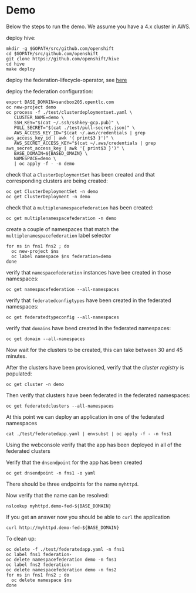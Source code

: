# Demo

Below the steps to run the demo.
We assume you have a 4.x cluster in AWS.

deploy hive:

```shell
mkdir -g $GOPATH/src/github.com/openshift
cd $GOPATH/src/github.com/openshift
git clone https://github.com/openshift/hive
cd hive
make deploy
```

deploy the federation-lifecycle-operator, see [here](./README.md#Installetion)

deploy the federation configuration:

```shell
export BASE_DOMAIN=sandbox205.opentlc.com
oc new-project demo
oc process -f ./test/clusterdeploymentset.yaml \
   CLUSTER_NAME=demo \
   SSH_KEY="$(cat ~/.ssh/sshkey-gcp.pub)" \
   PULL_SECRET="$(cat ./test/pull-secret.json)" \
   AWS_ACCESS_KEY_ID="$(cat ~/.aws/credentials | grep aws_access_key_id | awk '{ print$3 }')" \
   AWS_SECRET_ACCESS_KEY="$(cat ~/.aws/credentials | grep aws_secret_access_key | awk '{ print$3 }')" \
   BASE_DOMAIN=${BASED_OMAIN} \
   NAMESPACE=demo \
   | oc apply -f - -n demo
```

check that a `ClusterDeploymentSet` has been created and that corresponding clusters are being created:

```shell
oc get ClusterDeploymentSet -n demo
oc get ClusterDeployment -n demo
```

check that a `multiplenamespacefederation` has been created:

```shell
oc get multiplenamespacefederation -n demo
```

create a couple of namespaces that match the `multiplenamespacefederation` label selector

```shell
for ns in fns1 fns2 ; do
  oc new-project $ns
  oc label namespace $ns federation=demo
done
```

verify that `namespacefederation` instances have bee created in those namespaces:

```shell
oc get namespacefederation --all-namespaces
```

verify that `federatedconfigtypes` have been created in the federated namespaces:

```shell
oc get federatedtypeconfig --all-namespaces
```

verify that `domains` have beed created in the federated namespaces:

```shell
oc get domain --all-namespaces
```

Now wait for the clusters to be created, this can take between 30 and 45 minutes.

After the clusters have been provisioned, verify that the *cluster registry* is populated:

```shell
oc get cluster -n demo
```

Then verify that clusters have been federated in the federated namespaces:

```shell
oc get federatedclusters --all-namespaces
```

At this point we can deploy an application in one of the federated namespaces

```shell
cat ./test/federatedapp.yaml | envsubst | oc apply -f - -n fns1
```

Using the webconsole verify that the app has been deployed in all of the federated clusters

Verify that the `dnsendpoint` for the app has been created

```shell
oc get dnsendpoint -n fns1 -o yaml
```

There should be three endpoints for the name `myhttpd`.

Now verify that the name can be resolved:

```shell
nslookup myhttpd.demo-fed-${BASE_DOMAIN}
```

If you get an answer now you should be able to `curl` the application

```shell
curl http://myhttpd.demo-fed-${BASE_DOMAIN}
```

To clean up:

```shell
oc delete -f ./test/federatedapp.yaml -n fns1
oc label fns1 federation-
oc delete namespacefederation demo -n fns1
oc label fns2 federation-
oc delete namespacefederation demo -n fns2
for ns in fns1 fns2 ; do
  oc delete namespace $ns
done
```